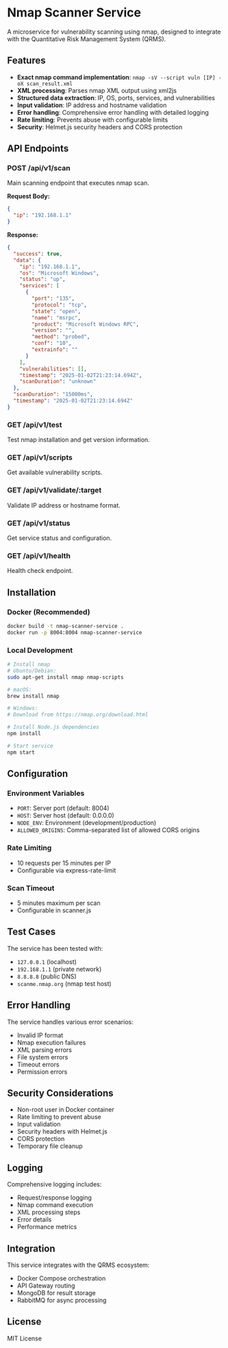 # Nmap Scanner Service

A microservice for vulnerability scanning using nmap, designed to integrate with the Quantitative Risk Management System (QRMS).

## Features

- **Exact nmap command implementation**: `nmap -sV --script vuln [IP] -oX scan_result.xml`
- **XML processing**: Parses nmap XML output using xml2js
- **Structured data extraction**: IP, OS, ports, services, and vulnerabilities
- **Input validation**: IP address and hostname validation
- **Error handling**: Comprehensive error handling with detailed logging
- **Rate limiting**: Prevents abuse with configurable limits
- **Security**: Helmet.js security headers and CORS protection

## API Endpoints

### POST /api/v1/scan
Main scanning endpoint that executes nmap scan.

**Request Body:**
```json
{
  "ip": "192.168.1.1"
}
```

**Response:**
```json
{
  "success": true,
  "data": {
    "ip": "192.168.1.1",
    "os": "Microsoft Windows",
    "status": "up",
    "services": [
      {
        "port": "135",
        "protocol": "tcp",
        "state": "open",
        "name": "msrpc",
        "product": "Microsoft Windows RPC",
        "version": "",
        "method": "probed",
        "conf": "10",
        "extrainfo": ""
      }
    ],
    "vulnerabilities": [],
    "timestamp": "2025-01-02T21:23:14.694Z",
    "scanDuration": "unknown"
  },
  "scanDuration": "15000ms",
  "timestamp": "2025-01-02T21:23:14.694Z"
}
```

### GET /api/v1/test
Test nmap installation and get version information.

### GET /api/v1/scripts
Get available vulnerability scripts.

### GET /api/v1/validate/:target
Validate IP address or hostname format.

### GET /api/v1/status
Get service status and configuration.

### GET /api/v1/health
Health check endpoint.

## Installation

### Docker (Recommended)
```bash
docker build -t nmap-scanner-service .
docker run -p 8004:8004 nmap-scanner-service
```

### Local Development
```bash
# Install nmap
# Ubuntu/Debian:
sudo apt-get install nmap nmap-scripts

# macOS:
brew install nmap

# Windows:
# Download from https://nmap.org/download.html

# Install Node.js dependencies
npm install

# Start service
npm start
```

## Configuration

### Environment Variables
- `PORT`: Server port (default: 8004)
- `HOST`: Server host (default: 0.0.0.0)
- `NODE_ENV`: Environment (development/production)
- `ALLOWED_ORIGINS`: Comma-separated list of allowed CORS origins

### Rate Limiting
- 10 requests per 15 minutes per IP
- Configurable via express-rate-limit

### Scan Timeout
- 5 minutes maximum per scan
- Configurable in scanner.js

## Test Cases

The service has been tested with:
- `127.0.0.1` (localhost)
- `192.168.1.1` (private network)
- `8.8.8.8` (public DNS)
- `scanme.nmap.org` (nmap test host)

## Error Handling

The service handles various error scenarios:
- Invalid IP format
- Nmap execution failures
- XML parsing errors
- File system errors
- Timeout errors
- Permission errors

## Security Considerations

- Non-root user in Docker container
- Rate limiting to prevent abuse
- Input validation
- Security headers with Helmet.js
- CORS protection
- Temporary file cleanup

## Logging

Comprehensive logging includes:
- Request/response logging
- Nmap command execution
- XML processing steps
- Error details
- Performance metrics

## Integration

This service integrates with the QRMS ecosystem:
- Docker Compose orchestration
- API Gateway routing
- MongoDB for result storage
- RabbitMQ for async processing

## License

MIT License

